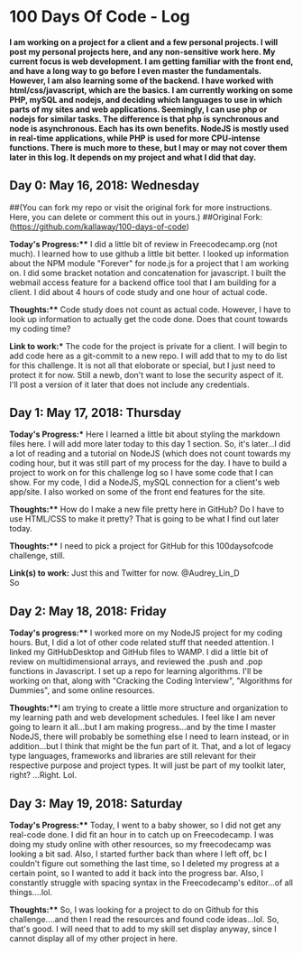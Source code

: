 <!DOCTYPE html>

<h1>100 Days Of Code - Log</h1>
<h4>I am working on a project for a client and a few personal projects.  I will post my personal projects here, and any non-sensitive work here.
My current focus is web development.  I am getting familiar with the front end, and have a long way to go before I even master the fundamentals.
However, I am also learning some of the backend.  I have worked with html/css/javascript, which are the basics.  
I am  currently working on some PHP, mySQL and nodejs, and deciding which languages to use in which parts of my sites and web applications.
Seemingly, I can use php or nodejs for similar tasks.  The difference is that php is synchronous and node is asynchronous.  Each has its own benefits.  
NodeJS is mostly used in real-time applications, while PHP is used for more CPU-intense functions.  There is much more to these, but I may or may not cover them later in this log. 
It depends on my project and what I did that day.  
</h4>

<h2>Day 0: May 16, 2018: Wednesday</h2>

##(You can fork my repo or visit the original fork for more instructions. Here, you can delete or comment this out in yours.)
##Original Fork: (https://github.com/kallaway/100-days-of-code)

<strong>Today's Progress:**</strong> I did a little bit of review in Freecodecamp.org (not much). I learned how to use github a little bit better. I looked up information about the NPM module "Forever" for node.js for a project that I am working on. I did some bracket notation and concatenation for javascript. I built the webmail access feature for a backend office tool that I am building for a client. I did about 4 hours of code study and one hour of actual code.

<strong>Thoughts:**</strong> Code study does not count as actual code. However, I have to look up information to actually get the code done. Does that count towards my coding time?

<Strong>Link to work:*</strong> The code for the project is private for a client. I will begin to add code here as a git-commit to a new repo. I will add that to my to do list for this challenge.
It is not all that eloborate or special, but I just need to protect it for now.  Still a newb, don't want to lose the security aspect of it.  I'll post a version of it later that does not include any credentials.  


<h2>Day 1: May 17, 2018: Thursday</h2>

<strong>Today's Progress:*</strong>  Here I learned a little bit about styling the markdown files here.  I will add more later today to this day 1 section.  So, it's later...I did a lot of reading and a tutorial on NodeJS (which does not count towards my coding hour, but it was still part of my process for the day.  I have to build a project to work on for this challenge log so I have some code that I can show.  For my code, I did a NodeJS, mySQL connection for a client's web app/site.  I also worked on some of the front end features for the site.  


<strong>Thoughts:**</strong> How do I make a new file pretty here in GitHub?  Do I have to use HTML/CSS to make it pretty?  That is going to be what I find out later today.  

<Strong>Thoughts:**</strong>  I need to pick a project for GitHub for this 100daysofcode challenge, still.   

<strong>Link(s) to work:</strong> Just this and Twitter for now.  @Audrey_Lin_D  
So

<h2>Day 2: May 18, 2018: Friday</h2>

<strong>Today's progress:**</strong> I worked more on my NodeJS project for my coding hours.  But, I did a lot of other code related stuff that needed attention.  I linked my GitHubDesktop and GitHub files to WAMP.  I did a little bit of review on multidimensional arrays, and reviewed the .push and .pop functions in Javascript.  I set up a repo for learning algorithms.  I'll be working on that, along with "Cracking the Coding Interview", "Algorithms for Dummies", and some online resources. 

<strong>Thoughts:**</strong>I am trying to create a little more structure and organization to my learning path and web development schedules.  I feel like I am never going to learn it all...but I am making progress...and by the time I master NodeJS, there will probably be something else I need to learn instead, or in addition...but I think that might be the fun part of it. That, and a lot of legacy type languages, frameworks and libraries are still relevant for their respective purpose and project types.  It will just be part of my toolkit later, right?  ...Right.  Lol.


<h2>Day 3: May 19, 2018: Saturday</h2>
<strong>Today's Progress:**</strong>  Today, I went to a baby shower, so I did not get any real-code done. I did fit an hour in to catch up on Freecodecamp.  I was doing my study online with other resources, so my freecodecamp was looking a bit sad.  Also, I started further back than where I left off, bc I couldn't figure out something the last time, so I deleted my progress at a certain point, so I wanted to add it back into the progress bar.  Also, I constantly struggle with spacing syntax in the Freecodecamp's editor...of all things....lol.  

<strong>Thoughts:**</strong> So, I was looking for a project to do on Github for this challenge....and then I read the resources and found code ideas...lol.  So, that's good.  I will need that to add to my skill set display anyway, since I cannot display all of my other project in here.  

   
</html>
